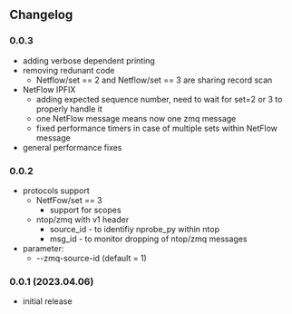 ## Changelog
### 0.0.3
* adding verbose dependent printing
* removing redunant code
  * Netflow/set == 2 and Netflow/set == 3 are sharing record scan
* NetFlow IPFIX
  * adding expected sequence number, need to wait for set=2 or 3 to properly handle it
  * one NetFlow message means now one zmq message
  * fixed performance timers in case of multiple sets within NetFlow message
* general performance fixes
### 0.0.2
* protocols support
  * NetfFow/set == 3 
	  * support for scopes
  * ntop/zmq with v1 header
	  * source_id - to identifiy nprobe_py within ntop
	  * msg_id - to monitor dropping of ntop/zmq messages
* parameter:
  * --zmq-source-id (default = 1)
### 0.0.1 (2023.04.06)
* initial release
